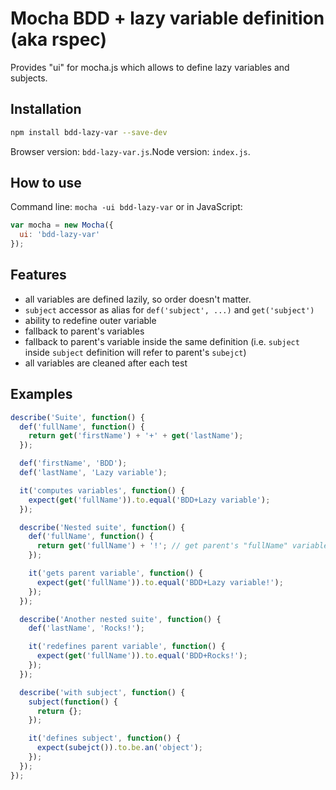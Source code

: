 # Mocha BDD + lazy variable definition (aka rspec)
Provides "ui" for mocha.js which allows to define lazy variables and subjects.

## Installation
```bash
npm install bdd-lazy-var --save-dev
```

Browser version: `bdd-lazy-var.js`.Node version: `index.js`.

## How to use
Command line: `mocha -ui bdd-lazy-var` or in JavaScript:
```js
var mocha = new Mocha({
  ui: 'bdd-lazy-var'
});
```

## Features
* all variables are defined lazily, so order doesn't matter.
* `subject` accessor as alias for `def('subject', ...)` and `get('subject')`
* ability to redefine outer variable
* fallback to parent's variables
* fallback to parent's variable inside the same definition (i.e. `subject` inside `subject` definition will refer to parent's `subejct`)
* all variables are cleaned after each test

## Examples
```js
describe('Suite', function() {
  def('fullName', function() {
    return get('firstName') + '+' + get('lastName');
  });

  def('firstName', 'BDD');
  def('lastName', 'Lazy variable');

  it('computes variables', function() {
    expect(get('fullName')).to.equal('BDD+Lazy variable');
  });

  describe('Nested suite', function() {
    def('fullName', function() {
      return get('fullName') + '!'; // get parent's "fullName" variable
    });

    it('gets parent variable', function() {
      expect(get('fullName')).to.equal('BDD+Lazy variable!');
    });
  });

  describe('Another nested suite', function() {
    def('lastName', 'Rocks!');

    it('redefines parent variable', function() {
      expect(get('fullName')).to.equal('BDD+Rocks!');
    });
  });

  describe('with subject', function() {
    subject(function() {
      return {};
    });

    it('defines subject', function() {
      expect(subejct()).to.be.an('object');
    });
  });
});
```
